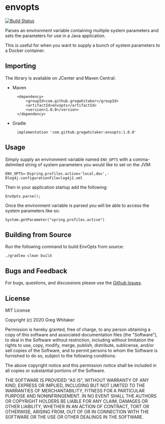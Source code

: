 # envopts
[![Build Status](https://travis-ci.org/gregwhitaker/envopts.svg?branch=master)](https://travis-ci.org/gregwhitaker/envopts)

Parses an environment variable containing multiple system parameters and sets the parameters for use in a Java application.

This is useful for when you want to supply a bunch of system parameters to a Docker container.

## Importing
The library is available on JCenter and Maven Central:

* Maven

        <dependency>
            <groupId>com.github.gregwhitaker</groupId>
            <artifactId>envopts</artifactId>
            <version>1.0.0</version>
        </dependency>
        
* Gradle

        implementation 'com.github.gregwhitaker:envopts:1.0.0'

## Usage
Simply supply an environment variable named `ENV_OPTS` with a comma-delimited string of system parameters you would like
to set on the JVM:

    ENV_OPTS=-Dspring.profiles.active='local,dev',-Dlog4j.configurationFile=log4j2.xml
    
Then in your application startup add the following:

    EnvOpts.parse();
    
Once the environment variable is parsed you will be able to access the system parameters like so:

    System.getParameter("spring.profiles.active")

## Building from Source
Run the following command to build EnvOpts from source:

    ./gradlew clean build

## Bugs and Feedback
For bugs, questions, and discussions please use the [Github Issues](https://github.com/gregwhitaker/envopts/issues).

## License
MIT License

Copyright (c) 2020 Greg Whitaker

Permission is hereby granted, free of charge, to any person obtaining a copy
of this software and associated documentation files (the "Software"), to deal
in the Software without restriction, including without limitation the rights
to use, copy, modify, merge, publish, distribute, sublicense, and/or sell
copies of the Software, and to permit persons to whom the Software is
furnished to do so, subject to the following conditions:

The above copyright notice and this permission notice shall be included in all
copies or substantial portions of the Software.

THE SOFTWARE IS PROVIDED "AS IS", WITHOUT WARRANTY OF ANY KIND, EXPRESS OR
IMPLIED, INCLUDING BUT NOT LIMITED TO THE WARRANTIES OF MERCHANTABILITY,
FITNESS FOR A PARTICULAR PURPOSE AND NONINFRINGEMENT. IN NO EVENT SHALL THE
AUTHORS OR COPYRIGHT HOLDERS BE LIABLE FOR ANY CLAIM, DAMAGES OR OTHER
LIABILITY, WHETHER IN AN ACTION OF CONTRACT, TORT OR OTHERWISE, ARISING FROM,
OUT OF OR IN CONNECTION WITH THE SOFTWARE OR THE USE OR OTHER DEALINGS IN THE
SOFTWARE.